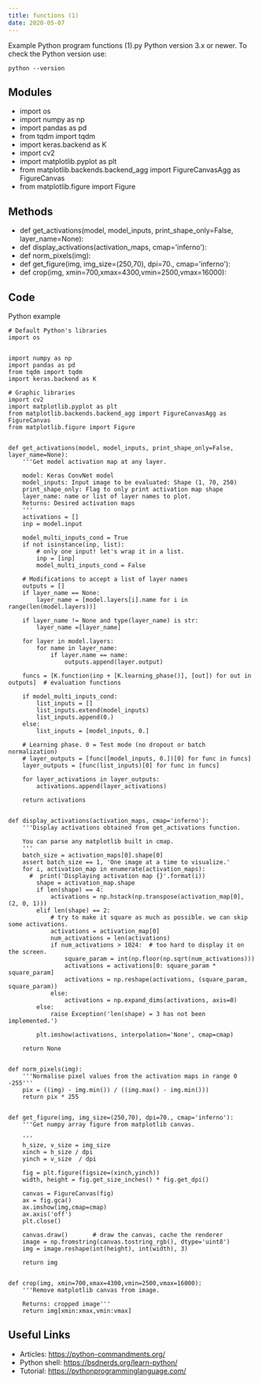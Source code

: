 ```yaml
---
title: functions (1)
date: 2020-05-07
---
```

Example Python program functions (1).py
Python version 3.x or newer.
To check the Python version use:

    python --version

## Modules

* import os
* import numpy as np
* import pandas as pd
* from tqdm import tqdm
* import keras.backend as K
* import cv2
* import matplotlib.pyplot as plt
* from matplotlib.backends.backend_agg import FigureCanvasAgg as FigureCanvas
* from matplotlib.figure import Figure

## Methods

* def get_activations(model, model_inputs, print_shape_only=False, layer_name=None):
* def display_activations(activation_maps, cmap='inferno'):
* def norm_pixels(img):
* def get_figure(img, img_size=(250,70), dpi=70., cmap='inferno'):
* def crop(img, xmin=700,xmax=4300,vmin=2500,vmax=16000):

## Code

Python example

    # Default Python's libraries
    import os
    
    
    import numpy as np
    import pandas as pd
    from tqdm import tqdm
    import keras.backend as K
    
    # Graphic libraries
    import cv2
    import matplotlib.pyplot as plt
    from matplotlib.backends.backend_agg import FigureCanvasAgg as FigureCanvas
    from matplotlib.figure import Figure
    
    
    def get_activations(model, model_inputs, print_shape_only=False, layer_name=None):
        '''Get model activation map at any layer.
    
        model: Keras ConvNet model
        model_inputs: Input image to be evaluated: Shape (1, 70, 250)
        print_shape_only: Flag to only print activation map shape
        layer_name: name or list of layer names to plot.
        Returns: Desired activation maps
        '''
        activations = []
        inp = model.input
    
        model_multi_inputs_cond = True
        if not isinstance(inp, list):
            # only one input! let's wrap it in a list.
            inp = [inp]
            model_multi_inputs_cond = False
    
        # Modifications to accept a list of layer names
        outputs = []
        if layer_name == None:
            layer_name = [model.layers[i].name for i in range(len(model.layers))]
        
        if layer_name != None and type(layer_name) is str:
            layer_name =[layer_name]
        
        for layer in model.layers:
            for name in layer_name:
                if layer.name == name:
                    outputs.append(layer.output)
        
        funcs = [K.function(inp + [K.learning_phase()], [out]) for out in outputs]  # evaluation functions
    
        if model_multi_inputs_cond:
            list_inputs = []
            list_inputs.extend(model_inputs)
            list_inputs.append(0.)
        else:
            list_inputs = [model_inputs, 0.]
    
        # Learning phase. 0 = Test mode (no dropout or batch normalization)
        # layer_outputs = [func([model_inputs, 0.])[0] for func in funcs]
        layer_outputs = [func(list_inputs)[0] for func in funcs]
        
        for layer_activations in layer_outputs:
            activations.append(layer_activations)
    
        return activations
    
    
    def display_activations(activation_maps, cmap='inferno'):
        '''Display activations obtained from get_activations function.
    
        You can parse any matplotlib built in cmap.
        '''
        batch_size = activation_maps[0].shape[0]
        assert batch_size == 1, 'One image at a time to visualize.'
        for i, activation_map in enumerate(activation_maps):
          #  print('Displaying activation map {}'.format(i))
            shape = activation_map.shape
            if len(shape) == 4:
                activations = np.hstack(np.transpose(activation_map[0], (2, 0, 1)))
            elif len(shape) == 2:
                # try to make it square as much as possible. we can skip some activations.
                activations = activation_map[0]
                num_activations = len(activations)
                if num_activations > 1024:  # too hard to display it on the screen.
                    square_param = int(np.floor(np.sqrt(num_activations)))
                    activations = activations[0: square_param * square_param]
                    activations = np.reshape(activations, (square_param, square_param))
                else:
                    activations = np.expand_dims(activations, axis=0)
            else:
                raise Exception('len(shape) = 3 has not been implemented.')
            
            plt.imshow(activations, interpolation='None', cmap=cmap)
            
        return None        
    
    
    def norm_pixels(img):
        '''Normalise pixel values from the activation maps in range 0 -255'''
        pix = ((img) - img.min()) / ((img.max() - img.min()))
        return pix * 255
    
    
    def get_figure(img, img_size=(250,70), dpi=70., cmap='inferno'):
        '''Get numpy array figure from matplotlib canvas. 
    
        '''
        h_size, v_size = img_size
        xinch = h_size / dpi
        yinch = v_size  / dpi 
    
        fig = plt.figure(figsize=(xinch,yinch))
        width, height = fig.get_size_inches() * fig.get_dpi() 
    
        canvas = FigureCanvas(fig)
        ax = fig.gca()
        ax.imshow(img,cmap=cmap)
        ax.axis('off')
        plt.close()
    
        canvas.draw()       # draw the canvas, cache the renderer
        image = np.fromstring(canvas.tostring_rgb(), dtype='uint8')
        img = image.reshape(int(height), int(width), 3)
        
        return img
    
    
    def crop(img, xmin=700,xmax=4300,vmin=2500,vmax=16000):
        '''Remove matplotlib canvas from image.
    
        Returns: cropped image'''
        return img[xmin:xmax,vmin:vmax]
        
    

## Useful Links

- Articles: https://python-commandments.org/
- Python shell: https://bsdnerds.org/learn-python/
- Tutorial: https://pythonprogramminglanguage.com/
